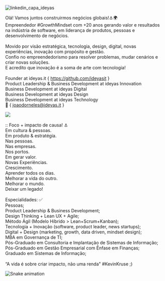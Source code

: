![linkedin_capa_ideyas](https://github.com/ideyasit/.github/assets/45001308/032f39df-7c9c-404e-a224-f546381ba966)

Olá! Vamos juntos construirmos negócios globais!⚓🌍 <br/>
Empreendedor #GrowthMindset com +20 anos gerando valor e resultados na indústria de software, em liderança de produtos, pessoas e desenvolvimento de negócios. <br/>
<br/>
Movido por visão estratégica, tecnologia, design, digital, novas experiências, inovação com propósito e gestão. <br/>
Confio no empreendedorismo para resolver problemas, mudar cenários e criar novas soluções. <br/>
E acredito que inovação é a soma de arte com tecnologia! <br/>
<br/>
Founder at ideyas.it { https://github.com/ideyasit } <br/>
Product Leadership & Business Development at ideyas Innovation<br/>
Business Development at ideyas Digital<br/>
Business Development at ideyas Design<br/>
Business Development at ideyas Technology<br/>
:email: { joaodorneles@ideyas.it }
<div>
<a href="https://www.linkedin.com/in/joaodornelesbueno" target="_blank"><img src="https://img.shields.io/badge/-LinkedIn-%230077B5?style=for-the-badge&logo=linkedin&logoColor=white" target="_blank"></a>  
</div>
<br/>
:: Foco + impacto de causa! ⚓<br/>
Em cultura & pessoas.<br/>
Em produto & estratégia.<br/>
Nas pessoas.<br/>
Nas empresas.<br/>
Nos portos.<br/>
Em gerar valor.<br/>
Novas Experiências.<br/>
Crescimento.<br/>
Aprender todos os dias.<br/>
Melhorar a vida do outro.<br/>
Melhorar o mundo.<br/>
Deixar um legado!<br/>   
<br/>
Especialidades: ✅<br/>
Pessoas;<br/>
Product Leadership & Business Development;<br/>
Design Thinking + Lean UX + Agile;<br/>
Método Ágil (Modelo Híbrido > Lean+Scrum+Kanban);<br/>
Tecnologia + Inovação (software, product leader, news startups);<br/>
Digital + Design (marketing, growth, data driven, mindset design);<br/>
MBA em Governança de TI;<br/>
Pós-Graduado em Consultoria e Implantação de Sistemas de Informação;<br/>
Pós-Graduado em Gestão Empresarial com Ênfase em Finanças;<br/>
Graduado em Sistemas de Informação;<br/>
<br/>
“A vida é sobre criar impacto, não uma renda" #KevinKruse ;)<br/>

![Snake animation](https://github.com/joaodornelesbueno/joaodornelesbueno/blob/output/github-contribution-grid-snake.svg)

<!--
**joaodornelesbueno/joaodornelesbueno** is a ✨ _special_ ✨ repository because its `README.md` (this file) appears on your GitHub profile.

Here are some ideas to get you started:

- 🔭 I’m currently working on ...
- 🌱 I’m currently learning ...
- 👯 I’m looking to collaborate on ...
- 🤔 I’m looking for help with ...
- 💬 Ask me about ...
- 📫 How to reach me: ...
- 😄 Pronouns: ...
- ⚡ Fun fact: ...
-->
